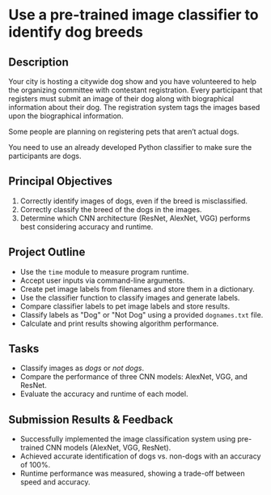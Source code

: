 # Use a pre-trained image classifier to identify dog breeds

## Description
Your city is hosting a citywide dog show and you have volunteered to help the organizing committee with contestant registration. Every participant that registers must submit an image of their dog along with biographical information about their dog. The registration system tags the images based upon the biographical information.

Some people are planning on registering pets that aren’t actual dogs.

You need to use an already developed Python classifier to make sure the participants are dogs.

## Principal Objectives
1. Correctly identify images of dogs, even if the breed is misclassified.  
2. Correctly classify the breed of the dogs in the images.  
3. Determine which CNN architecture (ResNet, AlexNet, VGG) performs best considering accuracy and runtime.

## Project Outline
- Use the `time` module to measure program runtime.  
- Accept user inputs via command-line arguments.  
- Create pet image labels from filenames and store them in a dictionary.  
- Use the classifier function to classify images and generate labels.  
- Compare classifier labels to pet image labels and store results.  
- Classify labels as "Dog" or "Not Dog" using a provided `dognames.txt` file.  
- Calculate and print results showing algorithm performance.

## Tasks

- Classify images as *dogs* or *not dogs*.
- Compare the performance of three CNN models: AlexNet, VGG, and ResNet.
- Evaluate the accuracy and runtime of each model.

## Submission Results & Feedback

- Successfully implemented the image classification system using pre-trained CNN models (AlexNet, VGG, ResNet).
- Achieved accurate identification of dogs vs. non-dogs with an accuracy of 100%.
- Runtime performance was measured, showing a trade-off between speed and accuracy.



